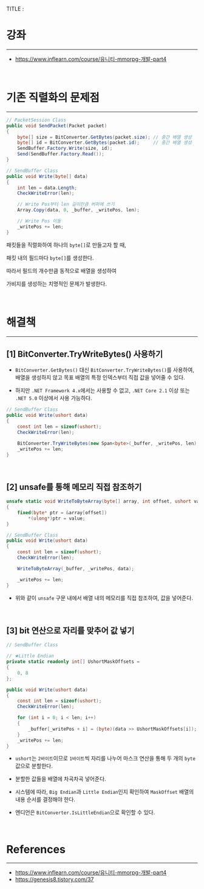 TITLE : 

# 강좌
---
- <https://www.inflearn.com/course/유니티-mmorpg-개발-part4>

<br>


# 기존 직렬화의 문제점
---

```cs
// PacketSession Class
public void SendPacket(Packet packet)
{
    byte[] size = BitConverter.GetBytes(packet.size); // 중간 배열 생성
    byte[] id = BitConverter.GetBytes(packet.id);     // 중간 배열 생성
    SendBuffer.Factory.Write(size, id);
    Send(SendBuffer.Factory.Read());
}

// SendBuffer Class
public void Write(byte[] data)
{
    int len = data.Length;
    CheckWriteError(len);

    // Write Pos부터 len 길이만큼 버퍼에 쓰기
    Array.Copy(data, 0, _buffer, _writePos, len);

    // Write Pos 이동
    _writePos += len;
}
```

패킷들을 직렬화하여 하나의 `byte[]`로 만들고자 할 때,

패킷 내의 필드마다 `byte[]`를 생성한다.

따라서 필드의 개수만큼 동적으로 배열을 생성하여

가비지를 생성하는 치명적인 문제가 발생한다.

<br>

# 해결책
---

## [1] BitConverter.TryWriteBytes() 사용하기

- `BitConverter.GetBytes()` 대신 `BitConverter.TryWriteBytes()`를 사용하여, 배열을 생성하지 않고 목표 배열의 특정 인덱스부터 직접 값을 넣어줄 수 있다.

- 하지만 `.NET Framework 4.x`에서는 사용할 수 없고, `.NET Core 2.1` 이상 또는 `.NET 5.0` 이상에서 사용 가능하다.

```cs
// SendBuffer Class
public void Write(ushort data)
{
    const int len = sizeof(ushort);
    CheckWriteError(len);

    BitConverter.TryWriteBytes(new Span<byte>(_buffer, _writePos, len), data);
    _writePos += len;
}
```


<br>

## [2] unsafe를 통해 메모리 직접 참조하기

```cs
unsafe static void WriteToByteArray(byte[] array, int offset, ushort value)
{
    fixed(byte* ptr = &array[offset])
        *(ulong*)ptr = value;
}

// SendBuffer Class
public void Write(ushort data)
{
    const int len = sizeof(ushort);
    CheckWriteError(len);

    WriteToByteArray(_buffer, _writePos, data);

    _writePos += len;
}
```

- 위와 같이 `unsafe` 구문 내에서 배열 내의 메모리를 직접 참조하여, 값을 넣어준다.

<br>


## [3] bit 연산으로 자리를 맞추어 값 넣기

```cs
// SendBuffer Class

// ★Little Endian
private static readonly int[] UshortMaskOffsets =
{
    0, 8
};

public void Write(ushort data)
{
    const int len = sizeof(ushort);
    CheckWriteError(len);

    for (int i = 0; i < len; i++)
    {
        _buffer[_writePos + i] = (byte)(data >> UshortMaskOffsets[i]);
    }
    _writePos += len;
}
```

- `ushort`는 `2바이트`이므로 `1바이트`씩 자리를 나누어 마스크 연산을 통해 두 개의 `byte` 값으로 분할한다.
- 분할한 값들을 배열에 차곡차곡 넣어준다.

- 시스템에 따라, `Big Endian`과 `Little Endian`인지 확인하여 `MaskOffset` 배열의 내용 순서를 결정해야 한다.
- 엔디언은 `BitConverter.IsLittleEndian`으로 확인할 수 있다.

<br>



# References
---
- <https://www.inflearn.com/course/유니티-mmorpg-개발-part4>
- <https://genesis8.tistory.com/37>







